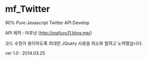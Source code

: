 mf_Twitter
==========

90% Pure Javascript Twitter API Develop

API 제작 : 마후냥 (http://mafuyu11.blog.me/)

코드 수정이 용이하도록 최대한 JQuery 사용을 최소화 할려고 노력했습니다. 


ver 1.0 : 2014.03.25
